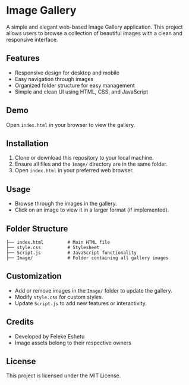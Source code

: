 # Image Gallery

A simple and elegant web-based Image Gallery application. This project allows users to browse a collection of beautiful images with a clean and responsive interface.

## Features
- Responsive design for desktop and mobile
- Easy navigation through images
- Organized folder structure for easy management
- Simple and clean UI using HTML, CSS, and JavaScript

## Demo
Open `index.html` in your browser to view the gallery.

## Installation
1. Clone or download this repository to your local machine.
2. Ensure all files and the `Image/` directory are in the same folder.
3. Open `index.html` in your preferred web browser.

## Usage
- Browse through the images in the gallery.
- Click on an image to view it in a larger format (if implemented).

## Folder Structure
```
├── index.html         # Main HTML file
├── style.css          # Stylesheet
├── Script.js          # JavaScript functionality
├── Image/             # Folder containing all gallery images
```

## Customization
- Add or remove images in the `Image/` folder to update the gallery.
- Modify `style.css` for custom styles.
- Update `Script.js` to add new features or interactivity.

## Credits
- Developed by Feleke Eshetu
- Image assets belong to their respective owners

## License
This project is licensed under the MIT License.
